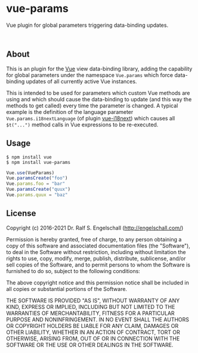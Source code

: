
vue-params
==========

Vue plugin for global parameters triggering data-binding updates.

<p/>
<img src="https://nodei.co/npm/vue-params.png?downloads=true&stars=true" alt=""/>

<p/>
<img src="https://david-dm.org/rse/vue-params.png" alt=""/>

About
-----

This is an plugin for the [Vue](http://vuejs.org) view data-binding
library, adding the capability for global parameters under the namespace
`Vue.params` which force data-binding updates of all currently active
Vue instances.

This is intended to be used for parameters which custom Vue
methods are using and which should cause the data-binding to
update (and this way the methods to get called) every time the
parameter is changed. A typical example is the definition of
the language parameter `Vue.params.i18nextLanguage` (of plugin
[vue-i18next](https://github.com/rse/vue-i18next)) which causes all
`$t("...")` method calls in Vue expressions to be re-executed.

Usage
-----

```shell
$ npm install vue
$ npm install vue-params
```

```js
Vue.use(VueParams)
Vue.paramsCreate("foo")
Vue.params.foo = "bar"
Vue.paramsCreate("quux")
Vue.params.quux = "baz"
```

License
-------

Copyright (c) 2016-2021 Dr. Ralf S. Engelschall (http://engelschall.com/)

Permission is hereby granted, free of charge, to any person obtaining
a copy of this software and associated documentation files (the
"Software"), to deal in the Software without restriction, including
without limitation the rights to use, copy, modify, merge, publish,
distribute, sublicense, and/or sell copies of the Software, and to
permit persons to whom the Software is furnished to do so, subject to
the following conditions:

The above copyright notice and this permission notice shall be included
in all copies or substantial portions of the Software.

THE SOFTWARE IS PROVIDED "AS IS", WITHOUT WARRANTY OF ANY KIND,
EXPRESS OR IMPLIED, INCLUDING BUT NOT LIMITED TO THE WARRANTIES OF
MERCHANTABILITY, FITNESS FOR A PARTICULAR PURPOSE AND NONINFRINGEMENT.
IN NO EVENT SHALL THE AUTHORS OR COPYRIGHT HOLDERS BE LIABLE FOR ANY
CLAIM, DAMAGES OR OTHER LIABILITY, WHETHER IN AN ACTION OF CONTRACT,
TORT OR OTHERWISE, ARISING FROM, OUT OF OR IN CONNECTION WITH THE
SOFTWARE OR THE USE OR OTHER DEALINGS IN THE SOFTWARE.

